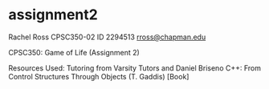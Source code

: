 # assignment2
Rachel Ross
CPSC350-02
ID 2294513
rross@chapman.edu

CPSC350: Game of Life (Assignment 2)

Resources Used:
Tutoring from Varsity Tutors and Daniel Briseno
C++: From Control Structures Through Objects (T. Gaddis) [Book]
